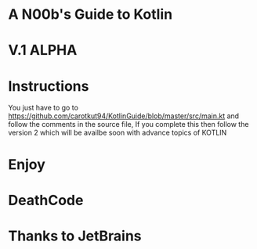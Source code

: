 # A N00b's Guide to Kotlin
# V.1 ALPHA

# Instructions
You just have to go to https://github.com/carotkut94/KotlinGuide/blob/master/src/main.kt and follow the comments
in the source file, If you complete this then follow the version 2 which will be availbe soon with advance topics of KOTLIN


# Enjoy
# DeathCode
# Thanks to JetBrains
